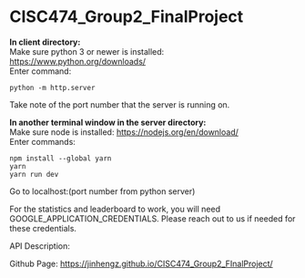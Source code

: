 # CISC474_Group2_FinalProject

<strong>In client directory:</strong><br>
Make sure python 3 or newer is installed: https://www.python.org/downloads/ <br>
Enter command: 
```
python -m http.server
```

Take note of the port number that the server is running on.<br>

<strong>In another terminal window in the server directory:</strong><br>
Make sure node is installed: https://nodejs.org/en/download/<br>
Enter commands:
```
npm install --global yarn
yarn
yarn run dev
```

Go to localhost:(port number from python server)<br>

For the statistics and leaderboard to work, you will need GOOGLE_APPLICATION_CREDENTIALS. Please reach out to us if needed for these credentials.<br>

API Description:<br>

Github Page: https://jinhengz.github.io/CISC474_Group2_FInalProject/ </br>
